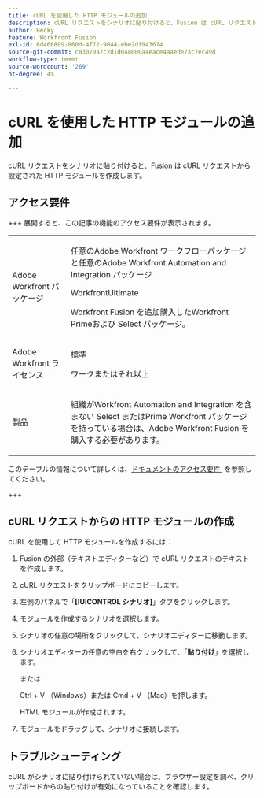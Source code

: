 ```yaml
---
title: cURL を使用した HTTP モジュールの追加
description: cURL リクエストをシナリオに貼り付けると、Fusion は cURL リクエストから設定された HTTP モジュールを作成します。
author: Becky
feature: Workfront Fusion
exl-id: 6d466809-860d-4f72-9044-ebe2df943674
source-git-commit: c83070a7c2d1d048000a4eace4aaede73c7ec49d
workflow-type: tm+mt
source-wordcount: '269'
ht-degree: 4%

---
```


# cURL を使用した HTTP モジュールの追加

cURL リクエストをシナリオに貼り付けると、Fusion は cURL リクエストから設定された HTTP モジュールを作成します。

## アクセス要件

+++ 展開すると、この記事の機能のアクセス要件が表示されます。

<table style="table-layout:auto">
 <col> 
 <col> 
 <tbody> 
  <tr> 
   <td role="rowheader">Adobe Workfront パッケージ</td> 
   <td> <p>任意のAdobe Workfront ワークフローパッケージと任意のAdobe Workfront Automation and Integration パッケージ</p><p>WorkfrontUltimate</p><p>Workfront Fusion を追加購入したWorkfront Primeおよび Select パッケージ。</p> </td> 
  </tr> 
  <tr data-mc-conditions=""> 
   <td role="rowheader">Adobe Workfront ライセンス</td> 
   <td> <p>標準</p><p>ワークまたはそれ以上</p> </td> 
  </tr> 
  <tr> 
   <td role="rowheader">製品</td> 
   <td>
   <p>組織がWorkfront Automation and Integration を含まない Select またはPrime Workfront パッケージを持っている場合は、Adobe Workfront Fusion を購入する必要があります。</li></ul>
   </td> 
  </tr>
 </tbody> 
</table>

このテーブルの情報について詳しくは、[&#x200B; ドキュメントのアクセス要件 &#x200B;](/help/workfront-fusion/references/licenses-and-roles/access-level-requirements-in-documentation.md) を参照してください。

+++

## cURL リクエストからの HTTP モジュールの作成


cURL を使用して HTTP モジュールを作成するには：

1. Fusion の外部（テキストエディターなど）で cURL リクエストのテキストを作成します。
1. cURL リクエストをクリップボードにコピーします。
1. 左側のパネルで「**[!UICONTROL シナリオ]**」タブをクリックします。
1. モジュールを作成するシナリオを選択します。
1. シナリオの任意の場所をクリックして、シナリオエディターに移動します。
1. シナリオエディターの任意の空白を右クリックして、「**貼り付け**」を選択します。

   または

   Ctrl + V （Windows）または Cmd + V （Mac）を押します。


   HTML モジュールが作成されます。
1. モジュールをドラッグして、シナリオに接続します。

## トラブルシューティング

cURL がシナリオに貼り付けられていない場合は、ブラウザー設定を調べ、クリップボードからの貼り付けが有効になっていることを確認します。
